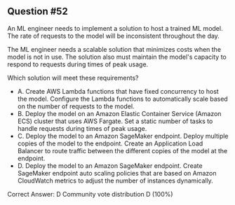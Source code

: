 ## Question #52

An ML engineer needs to implement a solution to host a trained ML model. The rate of requests to the model will be inconsistent throughout the day.

The ML engineer needs a scalable solution that minimizes costs when the model is not in use. The solution also must maintain the model's capacity to respond to requests during times of peak usage.

Which solution will meet these requirements?

- A. Create AWS Lambda functions that have fixed concurrency to host the model. Configure the Lambda functions to automatically scale based on the number of requests to the model.
- B. Deploy the model on an Amazon Elastic Container Service (Amazon ECS) cluster that uses AWS Fargate. Set a static number of tasks to handle requests during times of peak usage.
- C. Deploy the model to an Amazon SageMaker endpoint. Deploy multiple copies of the model to the endpoint. Create an Application Load Balancer to route traffic between the different copies of the model at the endpoint.
- D. Deploy the model to an Amazon SageMaker endpoint. Create SageMaker endpoint auto scaling policies that are based on Amazon CloudWatch metrics to adjust the number of instances dynamically. 

Correct Answer: 
D Community vote distribution D (100%)